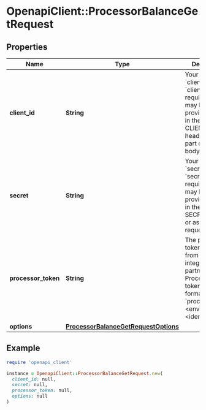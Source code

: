 # OpenapiClient::ProcessorBalanceGetRequest

## Properties

| Name | Type | Description | Notes |
| ---- | ---- | ----------- | ----- |
| **client_id** | **String** | Your Plaid API &#x60;client_id&#x60;. The &#x60;client_id&#x60; is required and may be provided either in the &#x60;PLAID-CLIENT-ID&#x60; header or as part of a request body. | [optional] |
| **secret** | **String** | Your Plaid API &#x60;secret&#x60;. The &#x60;secret&#x60; is required and may be provided either in the &#x60;PLAID-SECRET&#x60; header or as part of a request body. | [optional] |
| **processor_token** | **String** | The processor token obtained from the Plaid integration partner. Processor tokens are in the format: &#x60;processor-&lt;environment&gt;-&lt;identifier&gt;&#x60; |  |
| **options** | [**ProcessorBalanceGetRequestOptions**](ProcessorBalanceGetRequestOptions.md) |  | [optional] |

## Example

```ruby
require 'openapi_client'

instance = OpenapiClient::ProcessorBalanceGetRequest.new(
  client_id: null,
  secret: null,
  processor_token: null,
  options: null
)
```

